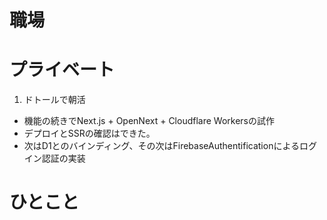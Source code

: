 # 職場

# プライベート
1. ドトールで朝活  
 - 機能の続きでNext.js + OpenNext + Cloudflare Workersの試作
 - デプロイとSSRの確認はできた。
 - 次はD1とのバインディング、その次はFirebaseAuthentificationによるログイン認証の実装
# ひとこと
